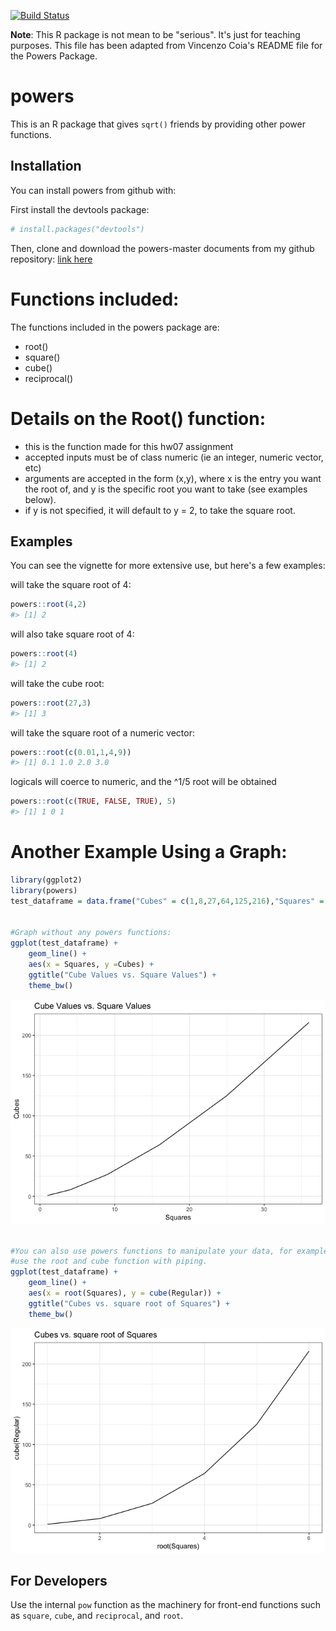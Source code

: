 
<!-- README.md is generated from README.Rmd. Please edit that file -->
[![Build Status](https://travis-ci.org/vincenzocoia/powers.svg?branch=master)](https://travis-ci.org/vincenzocoia/powers)

**Note**: This R package is not mean to be "serious". It's just for teaching purposes. This file has been adapted from Vincenzo Coia's README file for the Powers Package.

powers
======

This is an R package that gives `sqrt()` friends by providing other power functions.

Installation
------------

You can install powers from github with:

First install the devtools package:

``` r
# install.packages("devtools")
```

Then, clone and download the powers-master documents from my github repository: [link here](https://github.com/STAT545-UBC-students/hw07-JasmineLib/tree/master)

Functions included:
===================

The functions included in the powers package are:
- root()
- square()
- cube()
- reciprocal()

Details on the Root() function:
===============================

-   this is the function made for this hw07 assignment
-   accepted inputs must be of class numeric (ie an integer, numeric vector, etc)
-   arguments are accepted in the form (x,y), where x is the entry you want the root of, and y is the specific root you want to take (see examples below).
-   if y is not specified, it will default to y = 2, to take the square root.

Examples
--------

You can see the vignette for more extensive use, but here's a few examples:

will take the square root of 4:

``` r
powers::root(4,2)
#> [1] 2
```

will also take square root of 4:

``` r
powers::root(4)
#> [1] 2
```

will take the cube root:

``` r
powers::root(27,3)
#> [1] 3
```

will take the square root of a numeric vector:

``` r
powers::root(c(0.01,1,4,9))
#> [1] 0.1 1.0 2.0 3.0
```

logicals will coerce to numeric, and the ^1/5 root will be obtained

``` r
powers::root(c(TRUE, FALSE, TRUE), 5)
#> [1] 1 0 1
```

Another Example Using a Graph:
==============================

``` r
library(ggplot2)
library(powers)
test_dataframe = data.frame("Cubes" = c(1,8,27,64,125,216),"Squares" = c(1,4,9,16,25,36), "Regular" = c(1,2,3,4,5,6))


#Graph without any powers functions:
ggplot(test_dataframe) +
    geom_line() +
    aes(x = Squares, y =Cubes) + 
    ggtitle("Cube Values vs. Square Values") + 
    theme_bw()
```

![](README-graph%20example-1.png)

``` r

#You can also use powers functions to manipulate your data, for example to make a graph
#use the root and cube function with piping.
ggplot(test_dataframe) +
    geom_line() +
    aes(x = root(Squares), y = cube(Regular)) +  
    ggtitle("Cubes vs. square root of Squares") + 
    theme_bw()
```

![](README-graph%20example-2.png)

For Developers
--------------

Use the internal `pow` function as the machinery for front-end functions such as `square`, `cube`, and `reciprocal`, and `root`.
